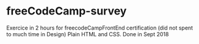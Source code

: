 # freeCodeCamp-survey
Exercice in 2 hours for freecodeCampFrontEnd certification (did not spent to much time in Design)
Plain HTML and CSS.
Done in Sept 2018
